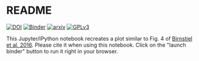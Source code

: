 # README

[![DOI](https://img.shields.io/badge/DOI-10.1007/s11214--016--0256--1-blue.svg)](http://dx.doi.org/10.1007/s11214-016-0256-1) [![Binder](https://img.shields.io/badge/launch-binder-ff69b4.svg)](http://mybinder.org/repo/birnstiel/review_arrow_plot) [![arxiv](https://img.shields.io/badge/arxiv-1604.02952-green.svg)](http://arxiv.org/abs/1604.02952) [![GPLv3](http://img.shields.io/badge/license-GPL-brightgreen.svg?style=flat)](https://github.com/birnstiel/review_arrow_plot/blob/master/LICENSE) 

This Jupyter/IPython notebook recreates a plot similar to Fig. 4 of [Birnstiel et al. 2016](http://dx.doi.org/10.1007/s11214-016-0256-1). Please cite it when using this notebook. Click on the "launch binder" button to run it right in your browser.